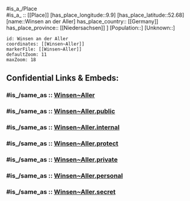 ﻿---
confidential: public
isDeleted: false
location:
- 52.68
- 9.9
mapmarker: city
mapzoom:
- 7
- 12
SpocWebEntityId: 35644
tags:
- geo/City
type: City
---

#is_a_/Place  
#is_a_ :: [[Place]] 
[has_place_longitude::9.9] 
[has_place_latitude::52.68] 
[name::Winsen an der Aller] 
has_place_country:: [[Germany]]  
has_place_province:: [[Niedersachsen]] ] 
[Population::] 
[Unknown::] 


```leaflet
id: Winsen an der Aller
coordinates: [[Winsen~Aller]] 
markerFile: [[Winsen~Aller]] 
defaultZoom: 11 
maxZoom: 18
```


## Confidential Links & Embeds: 

### #is_/same_as :: [Winsen~Aller](/_Standards/Earth/Continent/Europe/Europe~Central/Germany/Germany~West/Niedersachsen/counties~Niedersachsen/Celle/cities~Celle/Winsen~Aller.md) 

### #is_/same_as :: [Winsen~Aller.public](/_public/Earth/Continent/Europe/Europe~Central/Germany/Germany~West/Niedersachsen/counties~Niedersachsen/Celle/cities~Celle/Winsen~Aller.public.md) 

### #is_/same_as :: [Winsen~Aller.internal](/_internal/Earth/Continent/Europe/Europe~Central/Germany/Germany~West/Niedersachsen/counties~Niedersachsen/Celle/cities~Celle/Winsen~Aller.internal.md) 

### #is_/same_as :: [Winsen~Aller.protect](/_protect/Earth/Continent/Europe/Europe~Central/Germany/Germany~West/Niedersachsen/counties~Niedersachsen/Celle/cities~Celle/Winsen~Aller.protect.md) 

### #is_/same_as :: [Winsen~Aller.private](/_private/Earth/Continent/Europe/Europe~Central/Germany/Germany~West/Niedersachsen/counties~Niedersachsen/Celle/cities~Celle/Winsen~Aller.private.md) 

### #is_/same_as :: [Winsen~Aller.personal](/_personal/Earth/Continent/Europe/Europe~Central/Germany/Germany~West/Niedersachsen/counties~Niedersachsen/Celle/cities~Celle/Winsen~Aller.personal.md) 

### #is_/same_as :: [Winsen~Aller.secret](/_secret/Earth/Continent/Europe/Europe~Central/Germany/Germany~West/Niedersachsen/counties~Niedersachsen/Celle/cities~Celle/Winsen~Aller.secret.md)

